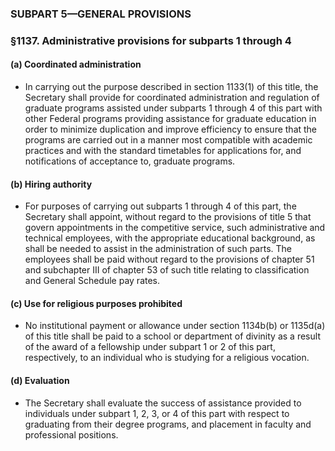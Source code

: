### SUBPART 5—GENERAL PROVISIONS

### §1137. Administrative provisions for subparts 1 through 4
#### (a) Coordinated administration
* In carrying out the purpose described in section 1133(1) of this title, the Secretary shall provide for coordinated administration and regulation of graduate programs assisted under subparts 1 through 4 of this part with other Federal programs providing assistance for graduate education in order to minimize duplication and improve efficiency to ensure that the programs are carried out in a manner most compatible with academic practices and with the standard timetables for applications for, and notifications of acceptance to, graduate programs.

#### (b) Hiring authority
* For purposes of carrying out subparts 1 through 4 of this part, the Secretary shall appoint, without regard to the provisions of title 5 that govern appointments in the competitive service, such administrative and technical employees, with the appropriate educational background, as shall be needed to assist in the administration of such parts. The employees shall be paid without regard to the provisions of chapter 51 and subchapter III of chapter 53 of such title relating to classification and General Schedule pay rates.

#### (c) Use for religious purposes prohibited
* No institutional payment or allowance under section 1134b(b) or 1135d(a) of this title shall be paid to a school or department of divinity as a result of the award of a fellowship under subpart 1 or 2 of this part, respectively, to an individual who is studying for a religious vocation.

#### (d) Evaluation
* The Secretary shall evaluate the success of assistance provided to individuals under subpart 1, 2, 3, or 4 of this part with respect to graduating from their degree programs, and placement in faculty and professional positions.
